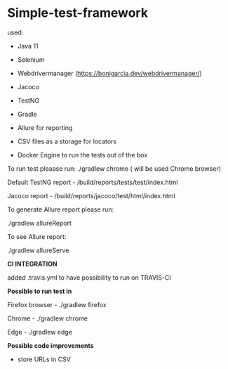 # Simple-test-framework


used:

- Java 11 

- Selenium

- Webdrivermanager (https://bonigarcia.dev/webdrivermanager/)

- Jacoco

- TestNG

- Gradle

- Allure for reporting

- CSV files as a storage for locators 

- Docker Engine to run the tests out of the box 

To run test pleaase run: ./gradlew chrome  ( will be used Chrome browser)

Default TestNG report  - /build/reports/tests/test/index.html

Jacoco report  - /build/reports/jacoco/test/html/index.html

To generate Allure report please run:

./gradlew allureReport


To see Allure report: 

./gradlew allureServe

**CI INTEGRATION**

added .travis.yml to have possibility to run on TRAVIS-CI

**Possible to run test in**

Firefox browser  -  ./gradlew firefox

Chrome   -  ./gradlew chrome

Edge  -  ./gradlew edge


**Possible code improvements**
- store URLs in CSV

